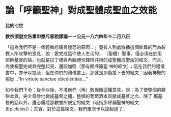 # 論「呼籲聖神」對成聖體成聖血之效能


**比約七世**

**教宗頒發文告重申懲斥邪說謬論－－公元一八六四年十二月八日**





「這為我們不是一個輕微悲痛與惶恐的原因：」竟有人到處散播這個新異的而為裂教人所攻擊的意見，說：要完成這件使人生活的…
（聖體）聖事，僅必須在於用耶穌基督的話，也就是拉丁禮與希臘禮司鐸所共用的成聖體成聖血的經文，而且，為使祝聖完成與完整起見，還該加唸（那有關呼籲聖
神的經文）；這在我們的禮儀書中，亦予以提及，但在你們的禮儀書上，那就是那篇接下去的經文：因著神聖的服從…“In virtute sanctae 
obedientiae…”

如今我們下令：從今以後，不准他們（再）敢保衛這種意見，說：為了使整個的麵餅本質，完全奇妙地變成基督之體，整個的葡萄酒本質變成基督之血，除了
那基督的話以外，還必需唸那教會所規定的經文（暗指那呼籲聖神的經文(Epiclesis)）；其實，對於這篇經文，我們屢次予以提起過了…


